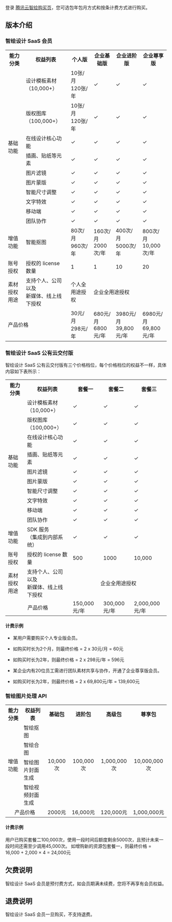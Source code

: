 
登录 [腾讯云智绘购买页](https://console.cloud.tencent.com/taidc/index)，您可选包年包月方式和按条计费方式进行购买。

## 版本介绍
### 智绘设计 SaaS 会员

<table>
<tr>
<th><strong><width=10%>能力分类</th>
<th><strong><width=21%>权益列表</th>
<th colspan=2><strong><width=13%>个人版</th>
<th colspan=2><strong><width=14%>企业基础版</th>
<th colspan=2><strong><width=19%>企业进阶版</th>
<th colspan=2><strong><width=23%>企业尊享版</th>
</tr>
<tr>
<td rowspan=10>基础功能</td>
<td>设计模板素材<br>（10,000+）</td>
<td colspan=2>10张/月<br>120张/年</td>
<td colspan=2>✓</td>
<td colspan=2>✓</td>
<td colspan=2>✓</td>
</tr>
<tr>
<td>版权图库<br>（100,000+）</td>
<td colspan=2>10张/月<br>120张/年</td>
<td colspan=2>✓</td>
<td colspan=2>✓</td>
<td colspan=2>✓</td>
</tr>
<tr>
<td>在线设计核心功能</td>
<td colspan=2>✓</td>
<td colspan=2>✓</td>
<td colspan=2>✓</td>
<td colspan=2>✓</td>

</tr>
<tr>
<td>插画、贴纸等元素</td>
<td colspan=2>✓</td>
<td colspan=2>✓</td>
<td colspan=2>✓</td>
<td colspan=2>✓</td>

</tr>
<tr>
<td>图片滤镜</td>
<td colspan=2>✓</td>
<td colspan=2>✓</td>
<td colspan=2>✓</td>
<td colspan=2>✓</td>

</tr>
<tr>
<td>图片蒙版</td>
<td colspan=2>✓</td>
<td colspan=2>✓</td>
<td colspan=2>✓</td>
<td colspan=2>✓</td>
</tr>
<tr>
<td>智能尺寸调整</td>
<td colspan=2>✓</td>
<td colspan=2>✓</td>
<td colspan=2>✓</td>
<td colspan=2>✓</td>
</tr>
<tr>
<td>文字特效</td>
<td colspan=2>✓</td>
<td colspan=2>✓</td>
<td colspan=2>✓</td>
<td colspan=2>✓</td>
</tr>
<tr>
<td>移动端</td>
<td colspan=2>✓</td>
<td colspan=2>✓</td>
<td colspan=2>✓</td>
<td colspan=2>✓</td>
</tr>
<tr>
<td>团队协作</td>
<td colspan=2>✓</td>
<td colspan=2>✓</td>
<td colspan=2>✓</td>
<td colspan=2>✓</td>
</tr>
<tr>
<td>增值功能</td>
<td>智能抠图</td>
<td colspan=2>80次/月<br>960次/年</td>
<td colspan=2>160次/月<br>2000次/年</td>
<td colspan=2>400次/月<br>5000次/年</td>
<td colspan=2>800次/月<br>10,000次/年</td>
</tr>
<tr>
<td>账号授权</td>
<td>授权的 license 数量</td>
<td colspan=2>1</td>
<td  colspan=2>1</td>
<td  colspan=2>10</td>
<td  colspan=2>20</td>
</tr>
<tr>
<td>素材授权用途</td>
<td>支持个人、公司以及<br>新媒体、线上线下授权</td>
<td colspan=2>个人全用途授权</td>
<td colspan=6>企业全用途授权</td>
</tr>
<tr>
<td colspan=2>产品价格</td>
<td colspan=2>30元/月<br>298元/年</td>
<td colspan=2>680元/月<br>6800元/年</td>
<td colspan=2>3980元/月<br>39,800元/年</td>
<td colspan=2>6980元/月<br>69,800元/年</td>
</tr>
</table>


### 智绘设计 SaaS 公有云交付版
智绘设计 SaaS 公有云交付版有三个价格档位，每个价格档位的权益不一样，具体内容如下表所示：

<table>
<tr>
<th><strong><width=10%>能力分类</th>
<th><strong><width=40%>权益列表</th>
<th><strong><width=15%>套餐一</th>
<th><strong><width=17%>套餐二</th>
<th><strong><width=10%>套餐三</th>
</tr>
<tr>
<td rowspan=10>基础功能</td>
<td>设计模板素材<br>（10,000+）</td>
<td>✓</td>
<td>✓</td>
<td>✓</td>
</tr>
<tr>
<td>版权图库<br>（100,000+）</td>
<td>✓</td>
<td>✓</td>
<td>✓</td>
</tr>
<tr>
<td>在线设计核心功能</td>
<td>✓</td>
<td>✓</td>
<td>✓</td>
</tr>
<tr>
<td>插画、贴纸等元素</td>
<td>✓</td>
<td>✓</td>
<td>✓</td>
</tr>
<tr>
<td>图片滤镜</td>
<td>✓</td>
<td>✓</td>
<td>✓</td>
</tr>
<tr>
<td>图片蒙版</td>
<td>✓</td>
<td>✓</td>
<td>✓</td>
</tr>
<tr>
<td>智能尺寸调整</td>
<td>✓</td>
<td>✓</td>
<td>✓</td>
</tr>
<tr>
<td>文字特效</td>
<td>✓</td>
<td>✓</td>
<td>✓</td>
</tr>
<tr>
<td>移动端</td>
<td>✓</td>
<td>✓</td>
<td>✓</td>
</tr>
<tr>
<td>团队协作</td>
<td>✓</td>
<td>✓</td>
<td>✓</td>
</tr>
<tr>
<td>增值功能</td>
<td>SDK 服务<br>（集成到内部系统）</td>
<td>✓</td>
<td>✓</td>
<td>✓</td>
</tr>
<tr>
<td>账号授权</td>
<td>授权的 license 数量</td>
<td>500</td>
<td>1000</td>
<td>10,000</td>
</tr>
<tr>
<td>素材授权用途</td>
<td>支持个人、公司以及<br>新媒体、线上线下授权</td>
<td colspan=3><center>企业全用途授权</td>
</tr>
<td colspan=2><center>产品价格</td>
<td>150,000元/年</td>
<td>300,000元/年</td>
<td>2,000,000元/年</td>
</tr>
</table>


#### 计费示例
- 某用户需要购买个人专业版会员。
 - 如购买时长为2个月，则最终价格 = 2 x 30元/月 = 60元
 - 如购买时长为2年，则最终价格 = 2 x 298元/年 = 596元

- 某企业内有20位员工需进行团队素材共享与协作，开通了企业尊享版会员。
 - 如购买时长为2年，则最终价格 = 2 x 69,800元/年 = 139,600元


### 智绘图片处理 API 

<table>
<tr>
<th><strong><width=15%>能力分类</th>
<th><strong><width=15%>权益列表</th>
<th><strong><center><width=12%>基础包</th>
<th><strong><center><width=15%>进阶包</th>
<th><strong><center><width=18%>高级包</th>
<th><strong><center><width=25%>尊享包</th>
</tr>
<tr>
<td rowspan=4>增值功能</td>
<td>智绘抠图</td>
<td rowspan=4><center>10,000次</td>
<td rowspan=4><center>100,000次</td>
<td rowspan=4><center>1,000,000次</td>
<td rowspan=4><center>10,000,000次</td>
</tr>
<tr>
<td>智绘合图</td>
</tr>
<tr>
<td>智绘图片封面生成</td>
</tr>
<td>智绘视频封面生成</td>
<tr>
<td colspan=2><center>产品价格</td>
<td><center>2000元</td>
<td><center>16,000元</td>
<td><center>120,000元</td>
<td><center>1,000,000元</td>
</tr>
</table>



#### 计费示例
用户已购买套餐二100,000次，使用一段时间后额度剩余5000次，且预计未来一段时间还需至少调用45,000次。
如增购新的资源包套餐一，则最终价格 = 16,000 + 2,000 × 4 = 24,000元



## 欠费说明
智绘设计 SaaS 会员是预付费方式，如会员期满未续费，您将不再享有会员权益。

## 退费说明
智绘设计 SaaS 会员一旦购买，不支持退费。
